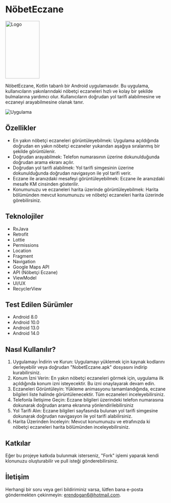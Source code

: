 # NöbetEczane

<img src="https://i.hizliresim.com/hrli22c.png" alt="Logo" width="107" height="180">

NöbetEczane, Kotlin tabanlı bir Android uygulamasıdır. Bu uygulama, kullanıcıların yakınlarındaki nöbetçi eczaneleri hızlı ve kolay bir şekilde bulmalarına yardımcı olur. Kullanıcıların doğrudan yol tarifi alabilmesine ve eczaneyi arayabilmesine olanak tanır. 


![Uygulama](https://media.giphy.com/media/v1.Y2lkPTc5MGI3NjExZ2Nra3UyNnVxdWJ6andsenNzd3hwY3FhNzA3ZzRxOG4yOHY0cW05ZiZlcD12MV9pbnRlcm5hbF9naWZfYnlfaWQmY3Q9Zw/cclFvrOYA4K1UTKBJh/giphy.gif)


## Özellikler
- En yakın nöbetçi eczaneleri görüntüleyebilmek: Uygulama açıldığında doğrudan en yakın nöbetçi eczaneler yukarıdan aşağıya sıralanmış bir şekilde görüntülenir.
- Doğrudan arayabilmek: Telefon numarasının üzerine dokunulduğunda doğrudan arama ekranı açılır.
- Doğrudan yol tarifi alabilmek: Yol tarifi simgesinin üzerine dokunulduğunda doğrudan navigasyon ile yol tarifi verir.
- Eczane ile aranızdaki mesafeyi görüntüleyebilmek: Eczane ile aranızdaki mesafe KM cinsinden gösterilir.
- Konumunuzu ve eczaneleri harita üzerinde görüntüleyebilmek: Harita bölümünden mevcut konumunuzu ve nöbetçi eczaneleri harita üzerinde görebilirsiniz.



## Teknolojiler
- RxJava
- Retrofit
- Lottie
- Permissions
- Location
- Fragment
- Navigation
- Google Maps API
- API (Nöbetçi Eczane)
- ViewModel
- UI/UX
- RecyclerView

## Test Edilen Sürümler
- Android 8.0
- Android 10.0
- Android 13.0
- Android 14.0

## Nasıl Kullanılır?

1. Uygulamayı İndirin ve Kurun: Uygulamayı yüklemek için kaynak kodlarını derleyebilir veya doğrudan "NobetEczane.apk" dosyasını indirip kurabilirsiniz.
2. Konum İzni Verin: En yakın nöbetçi eczaneleri görmek için, uygulama ilk açıldığında konum izni isteyecektir. Bu izni onaylayarak devam edin.
3. Eczaneleri Görüntüleyin: Yükleme animasyonu tamamlandığında, eczane bilgileri liste halinde görüntülenecektir. Tüm eczaneleri inceleyebilirsiniz.
4. Telefonla İletişime Geçin: Eczane bilgileri üzerindeki telefon numarasına dokunarak doğrudan arama ekranına yönlendirilebilirsiniz
5. Yol Tarifi Alın: Eczane bilgileri sayfasında bulunan yol tarifi simgesine dokunarak doğrudan navigasyon ile yol tarifi alabilirsiniz.
6. Harita Üzerinden İnceleyin: Mevcut konumunuzu ve etrafınızda ki nöbetçi eczaneleri harita bölümünden inceleyebilirsiniz.


## Katkılar

Eğer bu projeye katkıda bulunmak isterseniz, "Fork" işlemi yaparak kendi klonunuzu oluşturabilir ve pull isteği gönderebilirsiniz.

## İletişim

Herhangi bir soru veya geri bildiriminiz varsa, lütfen bana e-posta göndermekten çekinmeyin: [erendogan6@hotmail.com](mailto:erendogan6@hotmail.com).
